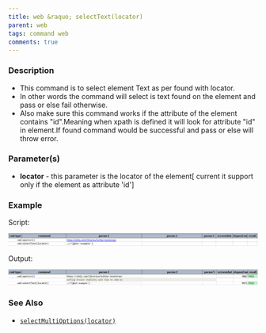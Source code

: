 ```yaml
---
title: web &raquo; selectText(locator)
parent: web
tags: command web
comments: true
---
```


### Description

*   This command is to select element Text as per found with locator.
*   In other words the command will select is text found on the element and pass or else fail otherwise.
*   Also make sure this command works if the attribute of the element contains "id".Meaning when xpath is defined it will look for attribute "id" in element.If found command would be successful and pass or else will throw error.

### Parameter(s)

- **locator** - this parameter is the locator of the element\[ current it support only if the element as attribute 'id'\]

### Example

Script:

![](image/selectText_01.png)

Output:

![](image/selectText_02.png)

### See Also

*    [`selectMultiOptions(locator)`](selectMultiOptions(locator))